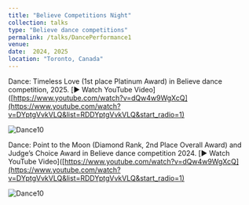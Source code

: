 ```yaml
---
title: "Believe Competitions Night"
collection: talks
type: "Believe dance competitions"
permalink: /talks/DancePerformance1
venue: 
date:  2024, 2025
location: "Toronto, Canada"
---
```


Dance: Timeless Love (1st place Platinum Award) in Believe dance competition, 2025.
[▶️ Watch YouTube Video]([https://www.youtube.com/watch?v=dQw4w9WgXcQ](https://www.youtube.com/watch?v=DYptgVvkVLQ&list=RDDYptgVvkVLQ&start_radio=1)

![Dance10](https://tiffanyjtfu.github.io/TiffanyFu/images/dancetimelesslovewb.PMG)






Dance: Point to the Moon (Diamond Rank, 2nd Place Overall Award) and Judge’s Choice Award in Believe dance competition 2024.
[▶️ Watch YouTube Video]([https://www.youtube.com/watch?v=dQw4w9WgXcQ](https://www.youtube.com/watch?v=DYptgVvkVLQ&list=RDDYptgVvkVLQ&start_radio=1)

![Dance10](https://tiffanyjtfu.github.io/TiffanyFu/images/dancepointingtothemoonb.PNG)
